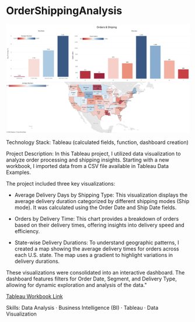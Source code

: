 # OrderShippingAnalysis

![Orders & Shipping Logo](https://github.com/TetianaBovanenko/OrderShippingAnalysis/blob/main/Orders%20&%20Shiping.png?raw=true)


Technology Stack:
Tableau (calculated fields, function, dashboard creation)

Project Description:
In this Tableau project, I utilized data visualization to analyze order processing and shipping insights. Starting with a new workbook, I imported data from a CSV file available in Tableau Data Examples.

The project included three key visualizations:

- Average Delivery Days by Shipping Type: This visualization displays the average delivery duration categorized by different shipping modes (Ship mode). It was calculated using the Order Date and Ship Date fields.

- Orders by Delivery Time: This chart provides a breakdown of orders based on their delivery times, offering insights into delivery speed and efficiency.

- State-wise Delivery Durations: To understand geographic patterns, I created a map showing the average delivery times for orders across each U.S. state. The map uses a gradient to highlight variations in delivery durations.

These visualizations were consolidated into an interactive dashboard. The dashboard features filters for Order Date, Segment, and Delivery Type, allowing for dynamic exploration and analysis of the data."

[Tableau Workbook Link](https://public.tableau.com/app/profile/tetiana.bovanenko/viz/OrdersShiping_17212106991300/OrdersShiping)

Skills:
Data Analysis · Business Intelligence (BI) · Tableau · Data Visualization
